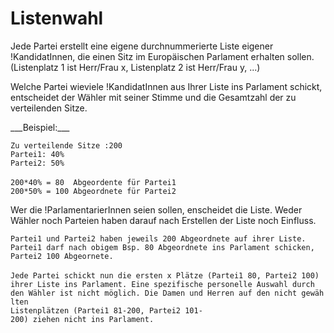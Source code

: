# Listenwahl

Jede Partei erstellt eine eigene durchnummerierte Liste eigener
!KandidatInnen, die einen Sitz im Europäischen Parlament erhalten
sollen. (Listenplatz 1 ist Herr/Frau x, Listenplatz 2 ist Herr/Frau y,
\...)

Welche Partei wieviele !KandidatInnen aus Ihrer Liste ins Parlament
schickt, entscheidet der Wähler mit seiner Stimme und die Gesamtzahl der
zu verteilenden Sitze.

\_\_\_Beispiel:\_\_\_

`Zu verteilende Sitze :200`\
`Partei1: 40%`\
`Partei2: 50%`\
\
`200*40% = 80  Abgeordente für Partei1`\
`200*50% = 100 Abgeordnete für Partei2`

Wer die !ParlamentarierInnen seien sollen, enscheidet die Liste. Weder
Wähler noch Parteien haben darauf nach Erstellen der Liste noch
Einfluss.

`Partei1 und Partei2 haben jeweils 200 Abgeordnete auf ihrer Liste.`\
`Partei1 darf nach obigem Bsp. 80 Abgeordnete ins Parlament schicken,`\
`Partei2 100 Abgeornete.`\
\
`Jede Partei schickt nun die ersten x Plätze (Partei1 80, Partei2 100)`\
`ihrer Liste ins Parlament. Eine spezifische personelle Auswahl durch`\
`den Wähler ist nicht möglich. Die Damen und Herren auf den nicht gewählten`\
`Listenplätzen (Partei1 81-200, Partei2 101-200) ziehen nicht ins Parlament.`
